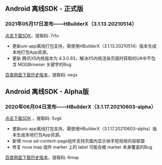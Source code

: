 ## Android 离线SDK - 正式版

### 2021年05月17日发布——HBuilderX（3.1.13.20210514）
[点击下载SDK](https://pan.baidu.com/s/14SZ-CjlbaNtGHk3CpamgXQ)，提取码: 7rfu

+ 更新uni-app离线打包支持，需使用HBuilderX（3.1.13.20210514）版本生成本地打包App资源。
+ 更新 腾讯X5内核版本为 4.3.0.93，解决X5内核渲染页面时获取的UA中不包含 MQQBrowser 关键字的Bug


[百度网盘下载历史版本](https://pan.baidu.com/s/1Gpbnq3wLvvnRO6W-SlvVpA)，提取码: neqx



## Android 离线SDK - Alpha版### 2020年06月04日发布——HBuilderX（3.1.17.20210603-alpha）[点击下载SDK](https://pan.baidu.com/s/1NLBTW94Im_zg5R38Wiijdg) ，提取码: 5vgk+ 更新uni-app离线打包支持，需使用HBuilderX（3.1.17.20210603-alpha）版本生成本地打包App资源。+ 新增 nvue ad-content-page组件支持页面内显示快手短视频内容联盟+ 修复 nvue map 组件 marker 上的 label 可能会被 marker 本身覆盖的Bug[百度网盘下载历史版本](https://pan.baidu.com/s/10fne34bwxWGtDJTd4PhroA)，提取码: 6msp
